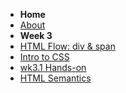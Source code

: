 - **Home**
- [About](/)
- **Week 3**
- [HTML Flow: div & span](./wk3/wk03_HTML_Flow_Containers.md)
- [Intro to CSS](./wk3/wk03_Intro_CSS.md)
- [wk3.1 Hands-on](./wk3/wk3_1_Handson.md)
- [HTML Semantics](./wk3/wk3_2_HTML%20Semantics.md)